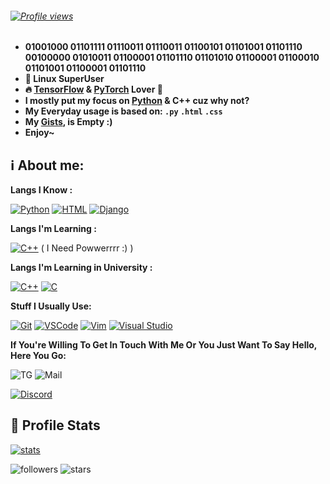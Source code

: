 
###### <span style="text-align: center;">[![Profile views](https://profile-counter.glitch.me/ZenMaxe/count.svg)](https://github.com/ZenMaxe)</span>

- **01001000 01101111 01110011 01110011 01100101 01101001 01101110 00100000 01010011 01100001 01101110 01101010 01100001 01100010 01101001 01100001 01101110**
- **💪 Linux SuperUser**
- **🔥 [TensorFlow](https://www.tensorflow.org/) & [PyTorch](https://pytorch.org/) Lover 💖**
- **I mostly put my focus on [Python](https://python.org) & C++ cuz why not?**
- **My Everyday usage is based on: `.py` `.html` `.css`**
- **My [Gists](https://gist.github.com/ZenMaxe), is Empty :)**
- **Enjoy~**

## ℹ️ **About me**:

**Langs I Know :**

[![Python](https://img.shields.io/badge/-Python-%232c3e50?style=flat-square&logo=python)](https://python.org)
[![HTML](https://img.shields.io/badge/-HTML-%232c3e50?style=flat-square&logo=html5)](https://html.com)
[![Django](https://img.shields.io/badge/-Django-%232c3e50?style=flat-square&logo=django)](https://www.djangoproject.com/)


**Langs I'm Learning :**

  [![C++](https://img.shields.io/badge/-C++-%232c3e50?style=flat-square&logo=c++)](https://www.cplusplus.com/) ( I Need Powwerrrr :) )

**Langs I'm Learning in University :**

[![C++](https://img.shields.io/badge/-C++-%232c3e50?style=flat-square&logo=c++)](https://www.cplusplus.com/)
[![C](https://img.shields.io/badge/-C-%232c3e50?style=flat-square&logo=c)](https://www.cprogramming.com/)

**Stuff I Usually Use:**

[![Git](https://img.shields.io/badge/-Git-%23F05032?style=flat-square&logo=git&logoColor=%23ffffff)](https://git-scm.com)
[![VSCode](https://img.shields.io/badge/-VSCode-%23007ACC?style=flat-square&logo=visual-studio-code)](https://code.visualstudio.com/)
[![Vim](https://img.shields.io/badge/-Vim-darkgreen?style=flat-square&logo=vim)](https://vim.org)
[![Visual Studio](https://img.shields.io/badge/-Visual%20Studio-%23007ACC?style=flat-square&logo=visual-studio&logoColor=%23ffffff)](https://visualstudio.microsoft.com/)

**If You're Willing To Get In Touch With Me Or You Just Want To Say Hello, Here You Go:**

![TG](https://img.shields.io/badge/-WilsonWeber-1ca0f1?style=flat-square&logo=telegram&logoColor=white&link=https://t.me/WilsonWeber)
![Mail](https://img.shields.io/badge/-Sanjabian.Ho@Gmail.com-000fff?style=flat-square&logo=Gmail&logoColor=white&link=mailto:sanjabian.ho@gmail.com)

[![Discord](https://discord.c99.nl/widget/theme-2/536501937084956692.png)](https://discord.com)

##  🐙 **Profile Stats**

[![stats](https://github-readme-stats.vercel.app/api?username=ZenMaxe&count_private=true&show_icons=true&theme=midnight-purple)](https://github.com/ZenMaxe)

![followers](https://img.shields.io/github/followers/ZenMaxe?color=pink&label=Followers&style=for-the-badge)
![stars](https://img.shields.io/github/stars/ZenMaxe?affiliations=OWNER&color=pink&style=for-the-badge)

